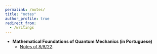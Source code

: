 ```yaml
---
permalink: /notes/
title: "notes"
author_profile: true
redirect_from: 
  - /writings
---
```


* **Mathematical Foundations of Quantum Mechanics (in Portuguese)**
  *  [Notes of 8/8/22](https://github.com/jcbarczyszyn/jcbarczyszyn.github.io/blob/master/files/qm_1.pdf).

